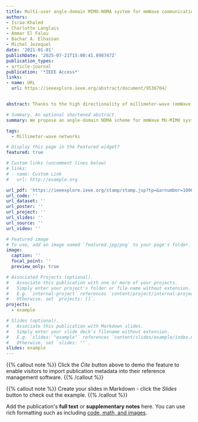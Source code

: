 ```yaml
---
title: Multi-user angle-domain MIMO-NOMA system for mmWave communications
authors:
- Israa Khaled
- Charlotte Langlais
- Ammar El Falou
- Bachar A. Elhassan
- Michel Jezequel
date: '2021-01-01'
publishDate: '2025-07-21T15:00:41.898747Z'
publication_types:
- article-journal
publication: '*IEEE Access*'
links:
- name: URL
  url: https://ieeexplore.ieee.org/abstract/document/9536704/


abstract: Thanks to the high directionality of millimeter-wave (mmWave) channels, angle-domain beamforming is an appealing technique for multi-user multiple-input multiple-output (MU-MIMO) in terms of sum-throughput performance and limited feedback. By utilizing only the angular information of users at the transmitter, we propose an angle-domain non-orthogonal multiple access (NOMA) scheme to enhance the sum-throughput of the mmWave MU-MIMO system, especially in congested cells. We first derive a set of angular-based performance metrics, such as the inter-user spatial interference, the user channel quality, and the sum-throughput, by exploiting the specific features of the mmWave propagation. Then, a multi-user clustering algorithm is developed based on the spatial interference metric, and a new user ordering strategy is proposed using the angular-based channel quality metric. Additionally, we design a power allocation method that maximizes the angular-based sum-throughput. Extensive numerical results show that the proposed scheme significantly improves the performance of the mmWave MU-MIMO system by achieving up to 39% increase in the spectral efficiency when the number of users is close to the number of antennas. Moreover, we find that the proposed user ordering strategy outperforms other limited feedback strategies, and the angular-based power allocation allows for efficient successive interference cancellation.

# Summary. An optional shortened abstract.
summary: We propose an angle-domain NOMA scheme for mmWave MU-MIMO systems that uses only users’ angular information to boost sum-throughput, especially in crowded cells. By designing new clustering, user ordering, and power allocation strategies based on angular metrics, our approach improves spectral efficiency by up to 39% and enables more effective interference management.

tags:
  - Millimeter-wave networks

# Display this page in the Featured widget?
featured: true

# Custom links (uncomment lines below)
# links:
# - name: Custom Link
#   url: http://example.org

url_pdf: 'https://ieeexplore.ieee.org/stamp/stamp.jsp?tp=&arnumber=10064118'
url_code: ''
url_dataset: ''
url_poster: ''
url_project: ''
url_slides: ''
url_source: ''
url_video: ''

# Featured image
# To use, add an image named `featured.jpg/png` to your page's folder.
image:
  caption: ''
  focal_point: ''
  preview_only: true

# Associated Projects (optional).
#   Associate this publication with one or more of your projects.
#   Simply enter your project's folder or file name without extension.
#   E.g. `internal-project` references `content/project/internal-project/index.md`.
#   Otherwise, set `projects: []`.
projects:
  - example

# Slides (optional).
#   Associate this publication with Markdown slides.
#   Simply enter your slide deck's filename without extension.
#   E.g. `slides: "example"` references `content/slides/example/index.md`.
#   Otherwise, set `slides: ""`.
slides: example
---
```


{{% callout note %}}
Click the _Cite_ button above to demo the feature to enable visitors to import publication metadata into their reference management software.
{{% /callout %}}

{{% callout note %}}
Create your slides in Markdown - click the _Slides_ button to check out the example.
{{% /callout %}}

Add the publication's **full text** or **supplementary notes** here. You can use rich formatting such as including [code, math, and images](https://docs.hugoblox.com/content/writing-markdown-latex/).


